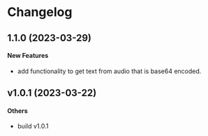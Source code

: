 # Changelog

## 1.1.0 (2023-03-29)

#### New Features

* add functionality to get text from audio that is base64 encoded.


## v1.0.1 (2023-03-22)

#### Others

* build v1.0.1